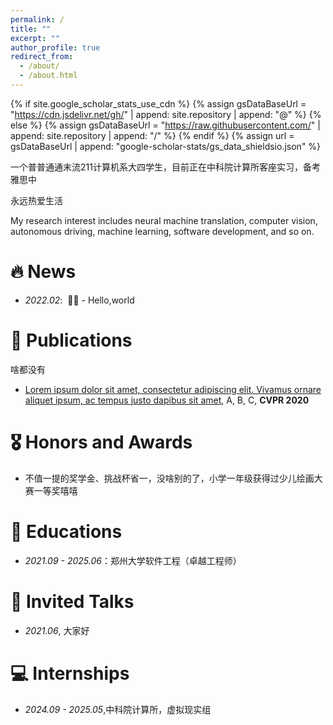 ```yaml
---
permalink: /
title: ""
excerpt: ""
author_profile: true
redirect_from: 
  - /about/
  - /about.html
---
```


{% if site.google_scholar_stats_use_cdn %}
{% assign gsDataBaseUrl = "https://cdn.jsdelivr.net/gh/" | append: site.repository | append: "@" %}
{% else %}
{% assign gsDataBaseUrl = "https://raw.githubusercontent.com/" | append: site.repository | append: "/" %}
{% endif %}
{% assign url = gsDataBaseUrl | append: "google-scholar-stats/gs_data_shieldsio.json" %}

<span class='anchor' id='about-me'></span>

一个普普通通末流211计算机系大四学生，目前正在中科院计算所客座实习，备考雅思中

永远热爱生活

My research interest includes neural machine translation, computer vision, autonomous driving, machine learning, software development, and so on. 


# 


# 🔥 News
- *2022.02*: &nbsp;🎉🎉 - Hello,world

# 📝 Publications 


<div class='paper-box-text' markdown="1">


啥都没有

</div>
</div>

- [Lorem ipsum dolor sit amet, consectetur adipiscing elit. Vivamus ornare aliquet ipsum, ac tempus justo dapibus sit amet](https://github.com), A, B, C, **CVPR 2020**

# 🎖 Honors and Awards
- 不值一提的奖学金、挑战杯省一，没啥别的了，小学一年级获得过少儿绘画大赛一等奖嘻嘻

# 📖 Educations
- *2021.09 - 2025.06*：郑州大学软件工程（卓越工程师）

# 💬 Invited Talks
- *2021.06*, 大家好

# 💻 Internships
- *2024.09 - 2025.05*,中科院计算所，虚拟现实组
